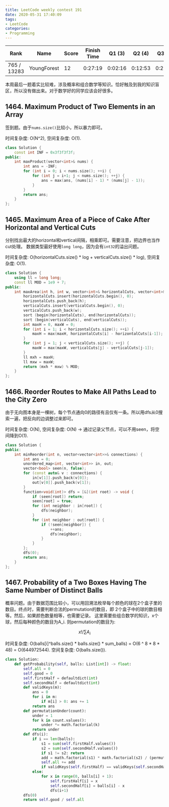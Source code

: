 ```yaml
---
title: LeetCode weekly contest 191
date: 2020-05-31 17:40:09
tags:
- LeetCode
categories:
- Programming
---
```


| Rank |	Name |	Score |	Finish Time | 	Q1 (3) |	Q2 (4) |	Q3 (5) |	Q4 (7)|
|--|--|--|--|--|--|--|--|
| 765 / 13283 |	YoungForest | 12 | 0:27:19 | 0:02:16 | 0:12:53 | 0:27:19 |  null |

本周最后一题着实比较难，涉及概率和组合数学等知识。恰好触及到我的知识盲区，所以没有做出来。对于数学好的同学应该会好很多。

## 1464. Maximum Product of Two Elements in an Array

签到题。由于`nums.size()`比较小，所以暴力即可。

时间复杂度: O(N^2),
空间复杂度: O(1).

```cpp
class Solution {
    const int INF = 0x3f3f3f3f;
public:
    int maxProduct(vector<int>& nums) {
        int ans = -INF;
        for (int i = 0; i < nums.size(); ++i) {
            for (int j = i+1; j < nums.size(); ++j) {
                ans = max(ans, (nums[i] - 1) * (nums[j] - 1));
            }
        }
        return ans;
    }
};
```

## 1465. Maximum Area of a Piece of Cake After Horizontal and Vertical Cuts

分别找出最大的horizontal和vertical间隔，相乘即可。需要注意，把边界也当作cut处理。
数据类型最好使用`long long`，因为会有`int32`的溢出问题。

时间复杂度: O(horizontalCuts.size() * log + verticalCuts.size() * log),
空间复杂度: O(1).

```cpp
class Solution {
    using ll = long long;
    const ll MOD = 1e9 + 7;
public:
    int maxArea(int h, int w, vector<int>& horizontalCuts, vector<int>& verticalCuts) {
        horizontalCuts.insert(horizontalCuts.begin(), 0);
        horizontalCuts.push_back(h);
        verticalCuts.insert(verticalCuts.begin(), 0);
        verticalCuts.push_back(w);
        sort (begin(horizontalCuts), end(horizontalCuts));
        sort (begin(verticalCuts), end(verticalCuts));
        int maxH = 0, maxW = 0;
        for (int i = 1; i < horizontalCuts.size(); ++i) {
            maxH = max(maxH, horizontalCuts[i] - horizontalCuts[i-1]);
        }
        for (int j = 1; j < verticalCuts.size(); ++j) {
            maxW = max(maxW, verticalCuts[j] - verticalCuts[j-1]);
        }
        ll mxh = maxH;
        ll mxw = maxW;
        return (mxh * mxw) % MOD;
    }
};
```

## 1466. Reorder Routes to Make All Paths Lead to the City Zero

由于无向图本身是一棵树，每个节点通向0的路径有且仅有一条。所以用dfs从0搜索一遍，把反向的边调整过来即可。

时间复杂度: O(N),
空间复杂度: O(N) -> 通过记录父节点，可以不用seen，将空间降到O(1).

```cpp
class Solution {
public:
    int minReorder(int n, vector<vector<int>>& connections) {
        int ans = 0;
        unordered_map<int, vector<int>> in, out;
        vector<bool> seen(n, false);
        for (const auto& v : connections) {
            in[v[1]].push_back(v[0]);
            out[v[0]].push_back(v[1]);
        }
        function<void(int)> dfs = [&](int root) -> void {
            if (seen[root]) return;
            seen[root] = true;
            for (int neighbor : in[root]) {
                dfs(neighbor);
            }
            for (int neighbor : out[root]) {
                if (!seen[neighbor]) {
                    ++ans;
                    dfs(neighbor);
                }
            }
        };
        dfs(0);
        return ans;
    }
};
```

## 1467. Probability of a Two Boxes Having The Same Number of Distinct Balls

概率问题。由于数据范围比较小，可以用回溯法枚举每个颜色的球在2个盒子里的数目。终点时，需要判断合法的permutation的数目，即 2个盒子中的球的数目相等。然后，如果颜色数量相等，也需要记录。
这里需要些组合数学的知识，x个球，然后每种颜色的数目为A_i.
则permutation的数目为: 

$$ x! / \sum{A_i} $$

时间复杂度: O(balls[i]^balls.size() * balls.size() * sum_balls) = O(6 ^ 8 * 8 * 48) = O(644972544).
空间复杂度: O(balls.size()).

```python
class Solution:
    def getProbability(self, balls: List[int]) -> float:
        self.all = 0
        self.good = 0
        self.firstHalf = defaultdict(int)
        self.secondHalf = defaultdict(int)
        def validKeys(m):
            ans = 0
            for i in m:
                if m[i] > 0: ans += 1
            return ans
        def permutationUnder(count):
            under = 1
            for k in count.values():
                under *= math.factorial(k)
            return under
        def dfs(i):
            if i == len(balls):
                s1 = sum(self.firstHalf.values())
                s2 = sum(self.secondHalf.values())
                if s1 != s2: return
                add = math.factorial(s1) * math.factorial(s2) / (permutationUnder(self.firstHalf) * permutationUnder(self.secondHalf))
                self.all += add
                if validKeys(self.firstHalf) == validKeys(self.secondHalf): self.good += add
            else:
                for x in range(0, balls[i] + 1):
                    self.firstHalf[i] = x
                    self.secondHalf[i] = balls[i] - x
                    dfs(i+1)
        dfs(0)
        return self.good / self.all
```

